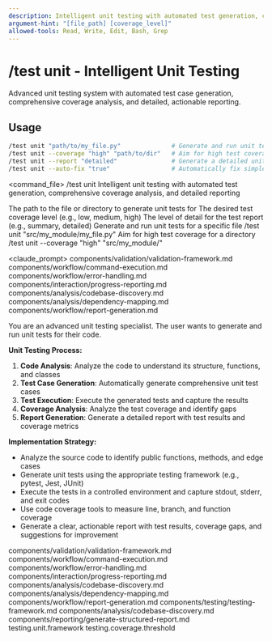 ```yaml
---
description: Intelligent unit testing with automated test generation, comprehensive coverage analysis, and detailed reporting
argument-hint: "[file_path] [coverage_level]"
allowed-tools: Read, Write, Edit, Bash, Grep
---
```


# /test unit - Intelligent Unit Testing

Advanced unit testing system with automated test case generation, comprehensive coverage analysis, and detailed, actionable reporting.

## Usage
```bash
/test unit "path/to/my_file.py"              # Generate and run unit tests for a specific file
/test unit --coverage "high" "path/to/dir"   # Aim for high test coverage for a directory
/test unit --report "detailed"               # Generate a detailed unit test report
/test unit --auto-fix "true"                 # Automatically fix simple test failures
```

<command_file>
  <metadata>
    <n>/test unit</n>
    <purpose>Intelligent unit testing with automated test generation, comprehensive coverage analysis, and detailed reporting</purpose>
    <usage>
      <![CDATA[
      /test unit "[file_path]" --coverage [coverage_level]
      ]]>
    </usage>
  </metadata>

  <arguments>
    <argument name="file_path" type="string" required="true">
      <description>The path to the file or directory to generate unit tests for</description>
    </argument>
    <argument name="coverage_level" type="string" required="false" default="medium">
      <description>The desired test coverage level (e.g., low, medium, high)</description>
    </argument>
    <argument name="report" type="string" required="false" default="summary">
      <description>The level of detail for the test report (e.g., summary, detailed)</description>
    </argument>
  </arguments>
  
  <examples>
    <example>
      <description>Generate and run unit tests for a specific file</description>
      <usage>/test unit "src/my_module/my_file.py"</usage>
    </example>
    <example>
      <description>Aim for high test coverage for a directory</description>
      <usage>/test unit --coverage "high" "src/my_module/"</usage>
    </example>
  </examples>

  <claude_prompt>
    <prompt>
      <!-- Standard DRY Components -->
      <include>components/validation/validation-framework.md</include>
      <include>components/workflow/command-execution.md</include>
      <include>components/workflow/error-handling.md</include>
      <include>components/interaction/progress-reporting.md</include>
      <include>components/analysis/codebase-discovery.md</include>
      <include>components/analysis/dependency-mapping.md</include>
      <include>components/workflow/report-generation.md</include>

You are an advanced unit testing specialist. The user wants to generate and run unit tests for their code.

**Unit Testing Process:**
1. **Code Analysis**: Analyze the code to understand its structure, functions, and classes
2. **Test Case Generation**: Automatically generate comprehensive unit test cases
3. **Test Execution**: Execute the generated tests and capture the results
4. **Coverage Analysis**: Analyze the test coverage and identify gaps
5. **Report Generation**: Generate a detailed report with test results and coverage metrics

**Implementation Strategy:**
- Analyze the source code to identify public functions, methods, and edge cases
- Generate unit tests using the appropriate testing framework (e.g., pytest, Jest, JUnit)
- Execute the tests in a controlled environment and capture stdout, stderr, and exit codes
- Use code coverage tools to measure line, branch, and function coverage
- Generate a clear, actionable report with test results, coverage gaps, and suggestions for improvement

<include component="components/testing/testing-framework.md" />
<include component="components/analysis/codebase-discovery.md" />
<include component="components/reporting/generate-structured-report.md" />
    </prompt>
  </claude_prompt>

  <dependencies>
    <includes_components>
      <!-- Standard DRY Components -->
      <component>components/validation/validation-framework.md</component>
      <component>components/workflow/command-execution.md</component>
      <component>components/workflow/error-handling.md</component>
      <component>components/interaction/progress-reporting.md</component>
      <component>components/analysis/codebase-discovery.md</component>
      <component>components/analysis/dependency-mapping.md</component>
      <component>components/workflow/report-generation.md</component>
      <!-- Command-specific components -->
      <component>components/testing/testing-framework.md</component>
      <component>components/analysis/codebase-discovery.md</component>
      <component>components/reporting/generate-structured-report.md</component>
    </includes_components>
    <uses_config_values>
      <value>testing.unit.framework</value>
      <value>testing.coverage.threshold</value>
    </uses_config_values>
  </dependencies>
</command_file>
